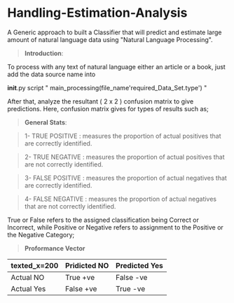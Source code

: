 # Handling-Estimation-Analysis

A Generic approach to built a Classifier that will predict and estimate large amount of natural language data using "Natural Language Processing".

> __Introduction__:

To process with any text of natural language either an article or a book, just add the data source name into


__init__.py script " main_processing(file_name'required_Data_Set.type') "


After that, analyze the resultant ( 2 x 2 ) confusion matrix to give predictions. Here, confusion matrix gives for types of results
such as;

> __General Stats__:

> 1- TRUE POSITIVE : measures the proportion of actual positives that are correctly identified.

> 2- TRUE NEGATIVE : measures the proportion of actual positives that are not correctly identified.

> 3- FALSE POSITIVE : measures the proportion of actual negatives that are correctly identified.

> 4- FALSE NEGATIVE : measures the proportion of actual negatives that are not correctly identified.


True or False refers to the assigned classification being Correct or Incorrect, while Positive or Negative refers to assignment to the Positive or the Negative Category;

> __Proformance Vector__

__texted_x=200__  |  __Pridicted NO__ |   __Predicted Yes__
--------------|---------------|----------------
Actual NO     |  True +ve     |   False -ve
Actual Yes    |  False +ve    |   True -ve
